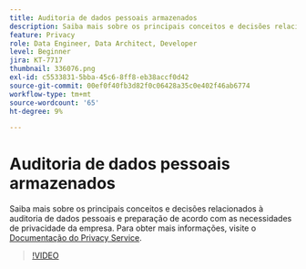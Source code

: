 ```yaml
---
title: Auditoria de dados pessoais armazenados
description: Saiba mais sobre os principais conceitos e decisões relacionados à auditoria de dados pessoais e preparação de acordo com as necessidades de privacidade da empresa.
feature: Privacy
role: Data Engineer, Data Architect, Developer
level: Beginner
jira: KT-7717
thumbnail: 336076.png
exl-id: c5533831-5bba-45c6-8ff8-eb38accf0d42
source-git-commit: 00ef0f40fb3d82f0c06428a35c0e402f46ab6774
workflow-type: tm+mt
source-wordcount: '65'
ht-degree: 9%

---
```


# Auditoria de dados pessoais armazenados

Saiba mais sobre os principais conceitos e decisões relacionados à auditoria de dados pessoais e preparação de acordo com as necessidades de privacidade da empresa. Para obter mais informações, visite o [Documentação do Privacy Service](https://experienceleague.adobe.com/docs/experience-platform/privacy/home.html?lang=pt-BR).

>[!VIDEO](https://video.tv.adobe.com/v/336076?learn=on)
